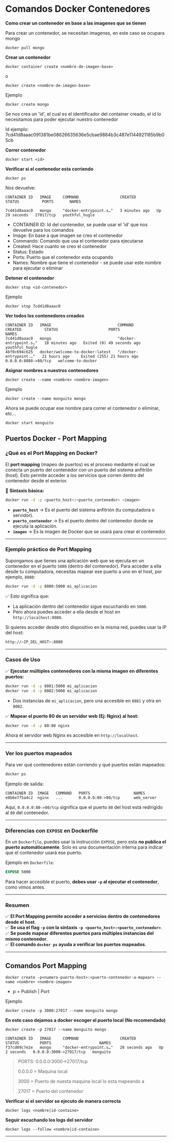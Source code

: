 # Comandos Docker Contenedores

**Como crear un contenedor en base a las imagenes que se tienen**

Para crear un contenedor, se necesitan imagenes, en este caso se ocupara mongo

`docker pull mongo`

**Crear un contenedor**

`docker container create <nombre-de-imagen-base>`

o

`docker create <nombre-de-imagen-base>`

Ejemplo

`docker create mongo`

Se nos crea un 'id', el cual es el identificador del container creado, el id lo necesitamos para poder ejecutar nuestro contenedor

Id ejemplo: 7cd41d8aaac091381be08626635636e5cbae9884b3c487e1144921185b9b05cb

**Correr contenedor**

`docker start <id>`

**Verificar si el contenedor esta corriendo**

`docker ps`

Nos devuelve:

    CONTAINER ID   IMAGE     COMMAND                  CREATED         STATUS          PORTS       NAMES

    7cd41d8aaac0   mongo     "docker-entrypoint.s…"   3 minutes ago   Up 29 seconds   27017/tcp   youthful_hugle

- CONTAINER ID: Id del contenedor, se puede usar el 'id' que nos devuelve para los comandos
- Image: En base a que imagen se creo el contenedor
- Commando: Comando que usa el contenedor para ejecutarse
- Created: Hace cuanto se creo el contenedor
- Status: Estado
- Ports: Puerto que el contenedor esta ocupando
- Names: Nombre que tiene el contenedor - se puede usar este nombre para ejecutar o eliminar

**Detener el contenedor**

`docker stop <id-contenedor>`

Ejemplo

`docker stop 7cd41d8aaac0`

**Ver todos los contenedores creados**

    CONTAINER ID   IMAGE                             COMMAND                  CREATED          STATUS                      PORTS                  NAMES
    7cd41d8aaac0   mongo                             "docker-entrypoint.s…"   18 minutes ago   Exited (0) 49 seconds ago                          youthful_hugle
    4bf0c694c625   docker/welcome-to-docker:latest   "/docker-entrypoint.…"   21 hours ago     Exited (255) 21 hours ago   0.0.0.0:8088->80/tcp   welcome-to-docker

**Asignar nombres a nuestros contenedores**

`docker create --name <nombre> <nombre-imagen>`

Ejemplo

`docker create --name monguito mongo`

Ahora se puede ocupar ese nombre para correr el contenedor o eliminar, etc...

`docker start monguito`


## Puertos Docker - Port Mapping


### **¿Qué es el Port Mapping en Docker?**  

El **port mapping** (mapeo de puertos) es el proceso mediante el cual se conecta un puerto del contenedor con un puerto del sistema anfitrión (host). Esto permite acceder a los servicios que corren dentro del contenedor desde el exterior.  

🔹 **Sintaxis básica:**  
```sh
docker run -d -p <puerto_host>:<puerto_contenedor> <imagen>
```
- **`puerto_host`** → Es el puerto del sistema anfitrión (tu computadora o servidor).  
- **`puerto_contenedor`** → Es el puerto dentro del contenedor donde se ejecuta la aplicación.  
- **`imagen`** → Es la imagen de Docker que se usará para crear el contenedor.  

---

### **Ejemplo práctico de Port Mapping**  
Supongamos que tienes una aplicación web que se ejecuta en un contenedor en el puerto `5000` (dentro del contenedor). Para acceder a ella desde tu computadora, necesitas mapear ese puerto a uno en el host, por ejemplo, `8080`:  

```sh
docker run -d -p 8080:5000 mi_aplicacion
```
✅ Esto significa que:  
- La aplicación dentro del contenedor sigue escuchando en `5000`.  
- Pero ahora puedes acceder a ella desde el host en `http://localhost:8080`.  

Si quieres acceder desde otro dispositivo en la misma red, puedes usar la IP del host:  
```sh
http://<IP_DEL_HOST>:8080
```

---

### **Casos de Uso**  
✅ **Ejecutar múltiples contenedores con la misma imagen en diferentes puertos:**  
```sh
docker run -d -p 8081:5000 mi_aplicacion
docker run -d -p 8082:5000 mi_aplicacion
```
- Dos instancias de `mi_aplicacion`, pero una accesible en `8081` y otra en `8082`.  

✅ **Mapear el puerto 80 de un servidor web (Ej: Nginx) al host:**  
```sh
docker run -d -p 80:80 nginx
```
Ahora el servidor web Nginx es accesible en `http://localhost`.  

---

### **Ver los puertos mapeados**  
Para ver qué contenedores están corriendo y qué puertos están mapeados:  
```sh
docker ps
```
Ejemplo de salida:  
```
CONTAINER ID  IMAGE   COMMAND   PORTS                   NAMES
e8b6e7f5a4c2  nginx   ...       0.0.0.0:80->80/tcp      web_server
```
Aquí, `0.0.0.0:80->80/tcp` significa que el puerto `80` del host está redirigido al `80` del contenedor.

---

### **Diferencias con `EXPOSE` en Dockerfile**  
En un `Dockerfile`, puedes usar la instrucción `EXPOSE`, pero esta **no publica el puerto automáticamente**. Solo es una documentación interna para indicar que el contenedor usará ese puerto.  

Ejemplo en `Dockerfile`:  
```dockerfile
EXPOSE 5000
```
Para hacer accesible el puerto, **debes usar `-p` al ejecutar el contenedor**, como vimos antes.  

---

### **Resumen**  
✅ **El Port Mapping permite acceder a servicios dentro de contenedores desde el host**.  
✅ **Se usa el flag `-p` con la sintaxis `-p <puerto_host>:<puerto_contenedor>`**.  
✅ **Se puede mapear diferentes puertos para múltiples instancias del mismo contenedor**.  
✅ **El comando `docker ps` ayuda a verificar los puertos mapeados**.  

---

## Comandos Port Mapping

`docker create -p<numero-puerto-host>:<puerto-contenedor-a-mapear> --name <nombre> <nombre-imagen>`

- p = Publish | Port

Ejemplo

`docker create -p 3000:27017 --name monguito mongo`

**En este caso dejamos a docker escoger el puerto local (No recomendado)**

`docker create -p 27017 --name monguito mongo`

    CONTAINER ID   IMAGE     COMMAND                  CREATED          STATUS         PORTS                     NAMES
    f37cd09c7e2e   mongo     "docker-entrypoint.s…"   20 seconds ago   Up 2 seconds   0.0.0.0:3000->27017/tcp   monguito


> PORTS: 0.0.0.0:3000->27017/tcp
> 
> 0.0.0.0 = Maquina local
> 
> 3000 = Puerto de nuesta maquina local lo esta mapeando a
> 
> 27017 = Puerto del contenedor

**Verificar si el servidor se ejecuto de manera correcta**

`docker logs <nombre|id-containe>`

**Seguir escuchando los logs del servidor**

`docker logs --follow <nombre|id-containe>`

---

